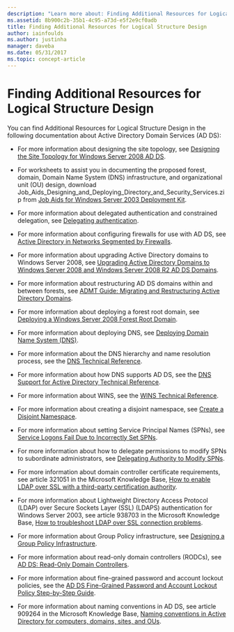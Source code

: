 ```yaml
---
description: "Learn more about: Finding Additional Resources for Logical Structure Design"
ms.assetid: 8b900c2b-35b1-4c95-a73d-e5f2e9cf0adb
title: Finding Additional Resources for Logical Structure Design
author: iainfoulds
ms.author: justinha
manager: daveba
ms.date: 05/31/2017
ms.topic: concept-article
---
```


# Finding Additional Resources for Logical Structure Design

You can find Additional Resources for Logical Structure Design in the following documentation about Active Directory Domain Services (AD DS):

- For more information about designing the site topology, see [Designing the Site Topology for Windows Server 2008 AD DS](Designing-the-Site-Topology.md).

- For worksheets to assist you in documenting the proposed forest, domain, Domain Name System (DNS) infrastructure, and organizational unit (OU) design, download Job_Aids_Designing_and_Deploying_Directory_and_Security_Services.zip from [Job Aids for Windows Server 2003 Deployment Kit](https://microsoft.com/download/details.aspx?id=9608).

- For more information about delegated authentication and constrained delegation, see [Delegating authentication](/previous-versions/windows/it-pro/windows-server-2003/cc739740(v=ws.10)).

- For more information about configuring firewalls for use with AD DS, see [Active Directory in Networks Segmented by Firewalls](/troubleshoot/windows-server/identity/config-firewall-for-ad-domains-and-trusts).

- For more information about upgrading Active Directory domains to Windows Server 2008, see [Upgrading Active Directory Domains to Windows Server 2008 and Windows Server 2008 R2 AD DS Domains](/previous-versions/windows/it-pro/windows-server-2008-r2-and-2008/cc731188(v=ws.10)).

- For more information about restructuring AD DS domains within and between forests, see [ADMT Guide: Migrating and Restructuring Active Directory Domains](/previous-versions/windows/it-pro/windows-server-2008-r2-and-2008/cc974332(v=ws.10)).

- For more information about deploying a forest root domain, see [Deploying a Windows Server 2008 Forest Root Domain](/previous-versions/windows/it-pro/windows-server-2008-r2-and-2008/cc731174(v=ws.10)).

- For more information about deploying DNS, see [Deploying Domain Name System (DNS)](/previous-versions/windows/it-pro/windows-server-2003/cc780661(v=ws.10)).

- For more information about the DNS hierarchy and name resolution process, see the [DNS Technical Reference](/previous-versions/windows/it-pro/windows-server-2003/cc779926(v=ws.10)).

- For more information about how DNS supports AD DS, see the [DNS Support for Active Directory Technical Reference](/previous-versions/windows/it-pro/windows-server-2003/cc781627(v=ws.10)).

- For more information about WINS, see the [WINS Technical Reference](/previous-versions/windows/it-pro/windows-server-2003/cc736411(v=ws.10)).

- For more information about creating a disjoint namespace, see [Create a Disjoint Namespace](/previous-versions/windows/it-pro/windows-server-2003/cc755926(v=ws.10)).

- For more information about setting Service Principal Names (SPNs), see [Service Logons Fail Due to Incorrectly Set SPNs](/previous-versions/windows/it-pro/windows-server-2003/cc772897(v=ws.10)).

- For more information about how to delegate permissions to modify SPNs to subordinate administrators, see [Delegating Authority to Modify SPNs](/previous-versions/windows/it-pro/windows-server-2008-R2-and-2008/cc770439(v=ws.10)).

- For more information about domain controller certificate requirements, see article 321051 in the Microsoft Knowledge Base, [How to enable LDAP over SSL with a third-party certification authority](https://support.microsoft.com/help/321051/).

- For more information about Lightweight Directory Access Protocol (LDAP) over Secure Sockets Layer (SSL) (LDAPS) authentication for Windows Server 2003, see article 938703 in the Microsoft Knowledge Base, [How to troubleshoot LDAP over SSL connection problems](https://support.microsoft.com/help/938703/).

- For more information about Group Policy infrastructure, see [Designing a Group Policy Infrastructure](/previous-versions/windows/it-pro/windows-server-2003/cc786524(v=ws.10)).

- For more information about read-only domain controllers (RODCs), see [AD DS: Read-Only Domain Controllers](/previous-versions/windows/it-pro/windows-server-2008-r2-and-2008/cc732801(v=ws.10)).

- For more information about fine-grained password and account lockout policies, see the [AD DS Fine-Grained Password and Account Lockout Policy Step-by-Step Guide](/previous-versions/windows/it-pro/windows-server-2008-r2-and-2008/cc770842(v=ws.10)).

- For more information about naming conventions in AD DS, see article 909264 in the Microsoft Knowledge Base, [Naming conventions in Active Directory for computers, domains, sites, and OUs](https://support.microsoft.com/help/909264/).
